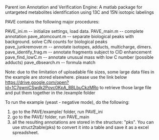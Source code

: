 Parent ion Annotation and Verification Engine: A matlab package for untargeted metabolites identification using 13C and 15N isotopic labelings

PAVE contains the following major procedures:

PAVE_ini.m -- initialize settings, load data.
PAVE_main.m -- complete annotation
  pave_atomcount.m -- separate biological peaks with background. solve C/N counts for biological peaks  
  pave_junkremover.m -- annotate isotopes, adducts, multicharge, dimers.
  pave_identify_frag.m -- annotate fragments subject to CID enhancement
  pave_find_lowC.m -- annotate unusual mass with low C number (possible adducts)
  pave_dbsearch.m -- formula match

Note: due to the limitation of uploadable file sizes, some large data files in the example are stored elsewhere. please use the link below https://drive.google.com/open?id=1C7gwniCSwdk2Povc0KpA_BBLbuCkzMRo to retrieve those large file and put them together in the /example folder

To run the example (yeast - negative mode), do the following:
1. go to the PAVE/example/ folder, run PAVE_ini
2. go to the PAVE/ folder, run PAVE_main
3. all the resulting annotations are stored in the structure: "pks". You can use struct2table(pks) to convert it into a table and save it as a excel spreadsheet.
